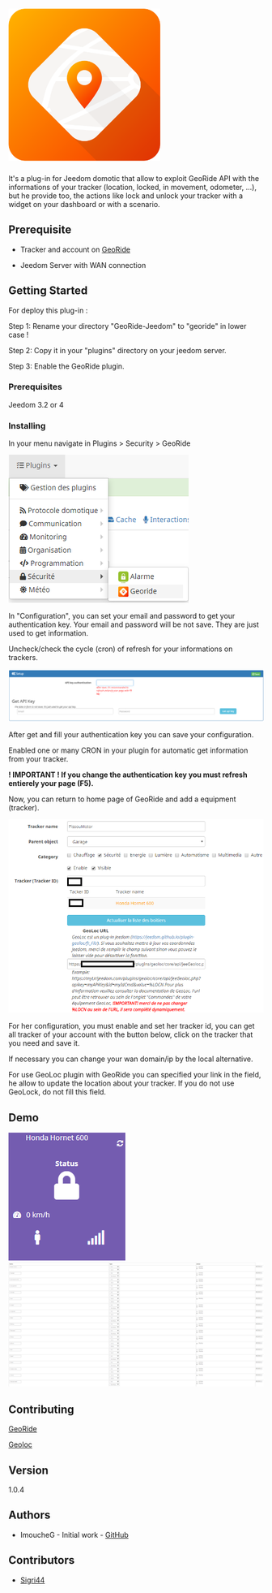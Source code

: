 # <img title='logo' width='300' src='https://github.com/ImoucheG/GeoRide-Jeedom/blob/master/assets/georide_icon.png?raw=true'/>
It's a plug-in for Jeedom domotic that allow to exploit GeoRide API with the informations of your tracker (location, locked, in
movement, odometer, ...), but he provide too, the actions like lock and unlock your tracker with a widget on your dashboard or with a scenario.
## Prerequisite


- Tracker and account on [GeoRide](https://georide.fr/)

- Jeedom Server with WAN connection


## Getting Started

For deploy this plug-in :

Step 1: Rename your directory "GeoRide-Jeedom" to "georide" in lower case !

Step 2: Copy it in your "plugins" directory on your jeedom server.

Step 3: Enable the GeoRide plugin.

### Prerequisites

Jeedom 3.2 or 4

### Installing

In your menu navigate in Plugins > Security > GeoRide

<img title='menu' src='https://github.com/ImoucheG/GeoRide-Jeedom/blob/master/assets/navigate.png?raw=true'/>

In "Configuration", you can set your email and password to get your authentication key. Your email and password will be not save. They are just
used to get information.

Uncheck/check the cycle (cron) of refresh for your informations on trackers.

<img title='configuration' src='https://github.com/ImoucheG/GeoRide-Jeedom/blob/master/assets/configuration.PNG?raw=true'/>

After get and fill your authentication key you can save your configuration.

Enabled one or many CRON in your plugin for automatic get information from your tracker.

**! IMPORTANT ! If you change the authentication key you must refresh entierely your page (F5).**

Now, you can return to home page of GeoRide and add a equipment (tracker).

<img title='equipment' src='https://github.com/ImoucheG/GeoRide-Jeedom/blob/master/assets/equip.PNG?raw=true'/>


For her configuration, you must enable and set her tracker id, you can get all tracker of your account with the button below, click on
the tracker that you need and save it.

If necessary you can change your wan domain/ip by the local alternative.

For use GeoLoc plugin with GeoRide you can specified your link in the field, he allow to update the location about your tracker. If you
do not use GeoLock, do not fill this field.

## Demo

<img title='widget' src='https://github.com/ImoucheG/GeoRide-Jeedom/blob/master/assets/widget.PNG?raw=true'/>
<img title='commands' src='https://github.com/ImoucheG/GeoRide-Jeedom/blob/master/assets/comand.PNG?raw=true'/>


## Contributing

[GeoRide](https://georide.fr/)

[Geoloc](https://jeedom.github.io/plugin-geoloc/fr_FR/)

## Version

1.0.4

## Authors

* ImoucheG - Initial work - [GitHub](https://github.com/ImoucheG)

## Contributors

* [Sigri44](https://github.com/Sigri44) 
